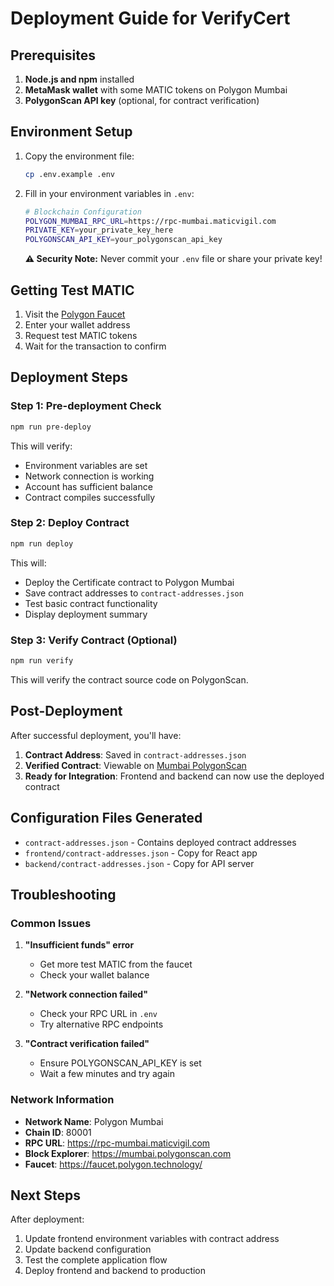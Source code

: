 # Deployment Guide for VerifyCert

## Prerequisites

1. **Node.js and npm** installed
2. **MetaMask wallet** with some MATIC tokens on Polygon Mumbai
3. **PolygonScan API key** (optional, for contract verification)

## Environment Setup

1. Copy the environment file:
   ```bash
   cp .env.example .env
   ```

2. Fill in your environment variables in `.env`:
   ```bash
   # Blockchain Configuration
   POLYGON_MUMBAI_RPC_URL=https://rpc-mumbai.maticvigil.com
   PRIVATE_KEY=your_private_key_here
   POLYGONSCAN_API_KEY=your_polygonscan_api_key
   ```

   **⚠️ Security Note:** Never commit your `.env` file or share your private key!

## Getting Test MATIC

1. Visit the [Polygon Faucet](https://faucet.polygon.technology/)
2. Enter your wallet address
3. Request test MATIC tokens
4. Wait for the transaction to confirm

## Deployment Steps

### Step 1: Pre-deployment Check
```bash
npm run pre-deploy
```
This will verify:
- Environment variables are set
- Network connection is working
- Account has sufficient balance
- Contract compiles successfully

### Step 2: Deploy Contract
```bash
npm run deploy
```
This will:
- Deploy the Certificate contract to Polygon Mumbai
- Save contract addresses to `contract-addresses.json`
- Test basic contract functionality
- Display deployment summary

### Step 3: Verify Contract (Optional)
```bash
npm run verify
```
This will verify the contract source code on PolygonScan.

## Post-Deployment

After successful deployment, you'll have:

1. **Contract Address**: Saved in `contract-addresses.json`
2. **Verified Contract**: Viewable on [Mumbai PolygonScan](https://mumbai.polygonscan.com)
3. **Ready for Integration**: Frontend and backend can now use the deployed contract

## Configuration Files Generated

- `contract-addresses.json` - Contains deployed contract addresses
- `frontend/contract-addresses.json` - Copy for React app
- `backend/contract-addresses.json` - Copy for API server

## Troubleshooting

### Common Issues

1. **"Insufficient funds" error**
   - Get more test MATIC from the faucet
   - Check your wallet balance

2. **"Network connection failed"**
   - Check your RPC URL in `.env`
   - Try alternative RPC endpoints

3. **"Contract verification failed"**
   - Ensure POLYGONSCAN_API_KEY is set
   - Wait a few minutes and try again

### Network Information

- **Network Name**: Polygon Mumbai
- **Chain ID**: 80001
- **RPC URL**: https://rpc-mumbai.maticvigil.com
- **Block Explorer**: https://mumbai.polygonscan.com
- **Faucet**: https://faucet.polygon.technology/

## Next Steps

After deployment:
1. Update frontend environment variables with contract address
2. Update backend configuration
3. Test the complete application flow
4. Deploy frontend and backend to production